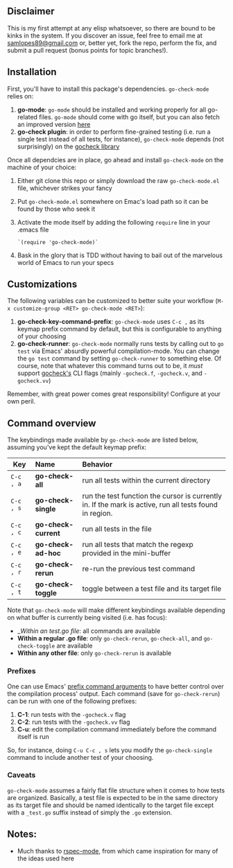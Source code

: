 ## Disclaimer
This is my first attempt at any elisp whatsoever, so there are bound to be kinks in the system. If you discover an issue, feel free to email me at <samlopes89@gmail.com> or, better yet, fork the repo, perform the fix, and submit a pull request (bonus points for topic branches!).

## Installation

First, you'll have to install this package's dependencies. `go-check-mode` relies on:

1. __go-mode__: `go-mode` should be installed and working properly for all go-related files. `go-mode` should come with go itself, but you can also fetch an improved version [here](https://github.com/dominikh/go-mode.el)
2. __go-check plugin__: in order to perform fine-grained testing (i.e. run a single test instead of all tests, for instance), `go-check-mode` depends (not surprisingly) on the [gocheck library](http://labix.org/gocheck)

Once all dependcies are in place, go ahead and install `go-check-mode` on the machine of your choice:

1. Either git clone this repo or simply download the raw `go-check-mode.el` file, whichever strikes your fancy
2. Put `go-check-mode.el` somewhere on Emac's load path so it can be found by those who seek it
3. Activate the mode itself by adding the following `require` line in your .emacs file

       `(require 'go-check-mode)`

4. Bask in the glory that is TDD without having to bail out of the marvelous world of Emacs to run your specs


## Customizations
The following variables can be customized to better suite your workflow (`M-x customize-group <RET> go-check-mode <RET>`):

1. __go-check-key-command-prefix__: `go-check-mode` uses `C-c ,` as its keymap prefix command by default, but this is configurable to anything of your choosing
2. __go-check-runner__: `go-check-mode` normally runs tests by calling out to `go test` via Emacs' absurdly powerful compilation-mode. You can change the `go test` command by setting `go-check-runner` to something else. Of course, note that whatever this command turns out to be, it *must* support [gocheck's](http://labix.org/gocheck) CLI flags (mainly `-gocheck.f`, `-gocheck.v`, and `-gocheck.vv`)

Remember, with great power comes great responsibility! Configure at your own peril.


## Command overview

The keybindings made available by `go-check-mode` are listed below, assuming you've kept the default keymap prefix:

| Key      | Name                | Behavior                                                                                                |
| -------- |:--------------------|:--------------------------------------------------------------------------------------------------------|
|`C-c , a` |__go-check-all__     | run all tests within the current directory                                                              |
|`C-c , s` |__go-check-single__  | run the test function the cursor is currently in. If the mark is active, run all tests found in region. |
|`C-c , c` |__go-check-current__ | run all tests in the file                                                                               |
|`C-c , e` |__go-check-ad-hoc__  | run all tests that match the regexp provided in the mini-buffer                                         |
|`C-c , r` |__go-check-rerun__   | re-run the previous test command                                                                        |
|`C-c , t` |__go-check-toggle__  | toggle between a test file and its target file                                                          |

Note that `go-check-mode` will make different keybindings available depending on what buffer is currently being visited (i.e. has focus):

- __Within an _test.go file__: all commands are available
- __Within a regular .go file__: only `go-check-rerun`, `go-check-all`, and `go-check-toggle` are available
- __Within any other file__: only `go-check-rerun` is available


### Prefixes
One can use Emacs' [prefix command arguments](http://www.gnu.org/software/emacs/manual/html_node/elisp/Prefix-Command-Arguments.html) to have better control over the compilation process' output. Each command (save for `go-check-rerun`) can be run with one of the following prefixes:

1. __C-1__: run tests with the `-gocheck.v` flag
2. __C-2__: run tests with the `-gocheck.vv` flag
3. __C-u__: edit the compilation command immediately before the command itself is run

So, for instance, doing `C-u C-c , s` lets you modify the `go-check-single` command to include another test of your choosing.


### Caveats
`go-check-mode` assumes a fairly flat file structure when it comes to how tests are organized. Basically, a test file is expected to be in the same directory as its target file and should be named identically to the target file except with a `_test.go` suffix instead of simply the `.go` extension.


## Notes:
- Much thanks to [rspec-mode](https://github.com/pezra/rspec-mode>), from which came inspiration for many of the ideas used here
